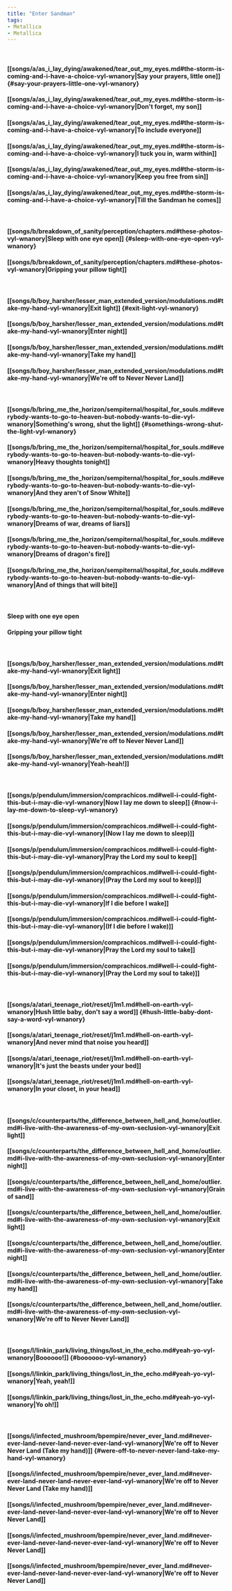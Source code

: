 ```yaml
---
title: "Enter Sandman"
tags:
- Metallica
- Metallica
---
```

&nbsp;
#### [[songs/a/as_i_lay_dying/awakened/tear_out_my_eyes.md#the-storm-is-coming-and-i-have-a-choice-vyl-wnanory|Say your prayers, little one]] {#say-your-prayers-little-one-vyl-wnanory}
#### [[songs/a/as_i_lay_dying/awakened/tear_out_my_eyes.md#the-storm-is-coming-and-i-have-a-choice-vyl-wnanory|Don't forget, my son]]
#### [[songs/a/as_i_lay_dying/awakened/tear_out_my_eyes.md#the-storm-is-coming-and-i-have-a-choice-vyl-wnanory|To include everyone]]
#### [[songs/a/as_i_lay_dying/awakened/tear_out_my_eyes.md#the-storm-is-coming-and-i-have-a-choice-vyl-wnanory|I tuck you in, warm within]]
#### [[songs/a/as_i_lay_dying/awakened/tear_out_my_eyes.md#the-storm-is-coming-and-i-have-a-choice-vyl-wnanory|Keep you free from sin]]
#### [[songs/a/as_i_lay_dying/awakened/tear_out_my_eyes.md#the-storm-is-coming-and-i-have-a-choice-vyl-wnanory|Till the Sandman he comes]]
&nbsp;
#### [[songs/b/breakdown_of_sanity/perception/chapters.md#these-photos-vyl-wnanory|Sleep with one eye open]] {#sleep-with-one-eye-open-vyl-wnanory}
#### [[songs/b/breakdown_of_sanity/perception/chapters.md#these-photos-vyl-wnanory|Gripping your pillow tight]]
&nbsp;
#### [[songs/b/boy_harsher/lesser_man_extended_version/modulations.md#take-my-hand-vyl-wnanory|Exit light]] {#exit-light-vyl-wnanory}
#### [[songs/b/boy_harsher/lesser_man_extended_version/modulations.md#take-my-hand-vyl-wnanory|Enter night]]
#### [[songs/b/boy_harsher/lesser_man_extended_version/modulations.md#take-my-hand-vyl-wnanory|Take my hand]]
#### [[songs/b/boy_harsher/lesser_man_extended_version/modulations.md#take-my-hand-vyl-wnanory|We're off to Never Never Land]]
&nbsp;
#### [[songs/b/bring_me_the_horizon/sempiternal/hospital_for_souls.md#everybody-wants-to-go-to-heaven-but-nobody-wants-to-die-vyl-wnanory|Something's wrong, shut the light]] {#somethings-wrong-shut-the-light-vyl-wnanory}
#### [[songs/b/bring_me_the_horizon/sempiternal/hospital_for_souls.md#everybody-wants-to-go-to-heaven-but-nobody-wants-to-die-vyl-wnanory|Heavy thoughts tonight]]
#### [[songs/b/bring_me_the_horizon/sempiternal/hospital_for_souls.md#everybody-wants-to-go-to-heaven-but-nobody-wants-to-die-vyl-wnanory|And they aren't of Snow White]]
#### [[songs/b/bring_me_the_horizon/sempiternal/hospital_for_souls.md#everybody-wants-to-go-to-heaven-but-nobody-wants-to-die-vyl-wnanory|Dreams of war, dreams of liars]]
#### [[songs/b/bring_me_the_horizon/sempiternal/hospital_for_souls.md#everybody-wants-to-go-to-heaven-but-nobody-wants-to-die-vyl-wnanory|Dreams of dragon's fire]]
#### [[songs/b/bring_me_the_horizon/sempiternal/hospital_for_souls.md#everybody-wants-to-go-to-heaven-but-nobody-wants-to-die-vyl-wnanory|And of things that will bite]]
&nbsp;
#### Sleep with one eye open
#### Gripping your pillow tight
&nbsp;
#### [[songs/b/boy_harsher/lesser_man_extended_version/modulations.md#take-my-hand-vyl-wnanory|Exit light]]
#### [[songs/b/boy_harsher/lesser_man_extended_version/modulations.md#take-my-hand-vyl-wnanory|Enter night]]
#### [[songs/b/boy_harsher/lesser_man_extended_version/modulations.md#take-my-hand-vyl-wnanory|Take my hand]]
#### [[songs/b/boy_harsher/lesser_man_extended_version/modulations.md#take-my-hand-vyl-wnanory|We're off to Never Never Land]]
#### [[songs/b/boy_harsher/lesser_man_extended_version/modulations.md#take-my-hand-vyl-wnanory|Yeah-heah!]]
&nbsp;
#### [[songs/p/pendulum/immersion/comprachicos.md#well-i-could-fight-this-but-i-may-die-vyl-wnanory|Now I lay me down to sleep]] {#now-i-lay-me-down-to-sleep-vyl-wnanory}
#### [[songs/p/pendulum/immersion/comprachicos.md#well-i-could-fight-this-but-i-may-die-vyl-wnanory|(Now I lay me down to sleep)]]
#### [[songs/p/pendulum/immersion/comprachicos.md#well-i-could-fight-this-but-i-may-die-vyl-wnanory|Pray the Lord my soul to keep]]
#### [[songs/p/pendulum/immersion/comprachicos.md#well-i-could-fight-this-but-i-may-die-vyl-wnanory|(Pray the Lord my soul to keep)]]
#### [[songs/p/pendulum/immersion/comprachicos.md#well-i-could-fight-this-but-i-may-die-vyl-wnanory|If I die before I wake]]
#### [[songs/p/pendulum/immersion/comprachicos.md#well-i-could-fight-this-but-i-may-die-vyl-wnanory|(If I die before I wake)]]
#### [[songs/p/pendulum/immersion/comprachicos.md#well-i-could-fight-this-but-i-may-die-vyl-wnanory|Pray the Lord my soul to take]]
#### [[songs/p/pendulum/immersion/comprachicos.md#well-i-could-fight-this-but-i-may-die-vyl-wnanory|(Pray the Lord my soul to take)]]
&nbsp;
#### [[songs/a/atari_teenage_riot/reset/j1m1.md#hell-on-earth-vyl-wnanory|Hush little baby, don't say a word]] {#hush-little-baby-dont-say-a-word-vyl-wnanory}
#### [[songs/a/atari_teenage_riot/reset/j1m1.md#hell-on-earth-vyl-wnanory|And never mind that noise you heard]]
#### [[songs/a/atari_teenage_riot/reset/j1m1.md#hell-on-earth-vyl-wnanory|It's just the beasts under your bed]]
#### [[songs/a/atari_teenage_riot/reset/j1m1.md#hell-on-earth-vyl-wnanory|In your closet, in your head]]
&nbsp;
#### [[songs/c/counterparts/the_difference_between_hell_and_home/outlier.md#i-live-with-the-awareness-of-my-own-seclusion-vyl-wnanory|Exit light]]
#### [[songs/c/counterparts/the_difference_between_hell_and_home/outlier.md#i-live-with-the-awareness-of-my-own-seclusion-vyl-wnanory|Enter night]]
#### [[songs/c/counterparts/the_difference_between_hell_and_home/outlier.md#i-live-with-the-awareness-of-my-own-seclusion-vyl-wnanory|Grain of sand]]
#### [[songs/c/counterparts/the_difference_between_hell_and_home/outlier.md#i-live-with-the-awareness-of-my-own-seclusion-vyl-wnanory|Exit light]]
#### [[songs/c/counterparts/the_difference_between_hell_and_home/outlier.md#i-live-with-the-awareness-of-my-own-seclusion-vyl-wnanory|Enter night]]
#### [[songs/c/counterparts/the_difference_between_hell_and_home/outlier.md#i-live-with-the-awareness-of-my-own-seclusion-vyl-wnanory|Take my hand]]
#### [[songs/c/counterparts/the_difference_between_hell_and_home/outlier.md#i-live-with-the-awareness-of-my-own-seclusion-vyl-wnanory|We're off to Never Never Land]]
&nbsp;
#### [[songs/l/linkin_park/living_things/lost_in_the_echo.md#yeah-yo-vyl-wnanory|Boooooo!]] {#boooooo-vyl-wnanory}
#### [[songs/l/linkin_park/living_things/lost_in_the_echo.md#yeah-yo-vyl-wnanory|Yeah, yeah!]]
#### [[songs/l/linkin_park/living_things/lost_in_the_echo.md#yeah-yo-vyl-wnanory|Yo oh!]]
&nbsp;
#### [[songs/i/infected_mushroom/bpempire/never_ever_land.md#never-ever-land-never-land-never-ever-land-vyl-wnanory|We're off to Never Never Land (Take my hand)]] {#were-off-to-never-never-land-take-my-hand-vyl-wnanory}
#### [[songs/i/infected_mushroom/bpempire/never_ever_land.md#never-ever-land-never-land-never-ever-land-vyl-wnanory|We're off to Never Never Land (Take my hand)]]
#### [[songs/i/infected_mushroom/bpempire/never_ever_land.md#never-ever-land-never-land-never-ever-land-vyl-wnanory|We're off to Never Never Land]]
#### [[songs/i/infected_mushroom/bpempire/never_ever_land.md#never-ever-land-never-land-never-ever-land-vyl-wnanory|We're off to Never Never Land]]
#### [[songs/i/infected_mushroom/bpempire/never_ever_land.md#never-ever-land-never-land-never-ever-land-vyl-wnanory|We're off to Never Never Land]]
